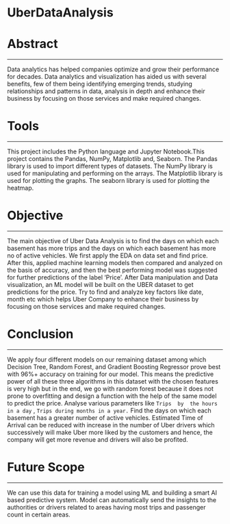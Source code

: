 # UberDataAnalysis
# Abstract
___

Data  analytics  has  helped  companies optimize and grow their performance for decades. Data analytics  and visualization has aided us with several benefits, few of them being identifying emerging trends, studying relationships  and  patterns  in  data,  analysis  in depth  and enhance their business by focusing on those services and make required changes.

# Tools 
___

This project includes the Python language and Jupyter Notebook.This project contains the Pandas, NumPy, Matplotlib and, Seaborn. The Pandas library is used to import different types of datasets. The NumPy library is used for manipulating and performing on the arrays. The Matplotlib library is used for plotting the graphs. The seaborn library is used for plotting the heatmap.

# Objective
___

The main objective of Uber Data Analysis is to find the days on which each basement has more trips and the days on which each basement has more no of active vehicles. We first apply the EDA on data set and find price. After this, applied machine learning models then compared and analyzed on the basis of accuracy, and then the best performing model was suggested for further predictions of the label ‘Price’.
After Data manipulation and Data visualization, an ML model will be built on the UBER dataset to get predictions for the price. Try to find and analyze key factors like date, month etc which helps Uber Company to enhance their business by focusing on those services and make required changes.


# Conclusion
___ 

We apply four different models on our remaining dataset among which Decision Tree, Random Forest, and Gradient Boosting Regressor prove best with 96%+ accuracy on training for our model. This means the predictive power of all these three algorithms in this dataset with the chosen features is very high but in the end, we go with random forest because it does not prone to overfitting and design a function with the help of the same model to predict the price. Analyse  various  parameters  like `Trips  by  the hours in a day` , `Trips during months in a year.` Find the days on which each basement has a greater number of active vehicles. Estimated Time of Arrival can be reduced with increase  in  the  number of Uber drivers  which successively  will  make  Uber  more  liked  by  the customers  and  hence,  the  company  will  get  more revenue and drivers will also be profited. 


# Future Scope
___

We can use this data for training a model using ML and building a smart AI based predictive system. Model  can  automatically  send  the  insights  to  the authorities  or  drivers  related  to  areas  having  most trips and passenger count in certain areas.
